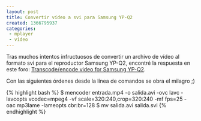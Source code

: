 ```yaml
---
layout: post
title: Convertir vídeo a svi para Samsung YP-Q2
created: 1366795937
categories:
 - mplayer
 - video
---
```

Tras muchos intentos infructuosos de convertir un archivo de vídeo al formato svi para el reproductor Samsung YP-Q2, encontré la respuesta en este foro: [Transcode/encode video for Samsung YP-Q2][ubuntu].

Con las siguientes órdenes desde la línea de comandos se obra el milagro ;)

{% highlight bash %}
$ mencoder entrada.mp4 -o salida.avi -ovc lavc -lavcopts vcodec=mpeg4 -vf scale=320:240,crop=320:240 -mf fps=25 -oac mp3lame -lameopts cbr:br=128
$ mv salida.avi salida.svi
{% endhighlight %}

[ubuntu]: http://ubuntuforums.org/showthread.php?t=1346980
